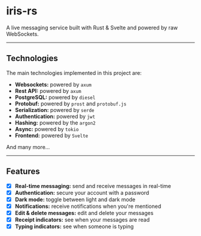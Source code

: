 # iris-rs

A live messaging service built with Rust & Svelte and powered by raw WebSockets.

---

## Technologies

The main technologies implemented in this project are:

* **Websockets:** powered by `axum`
* **Rest API:** powered by `axum`
* **PostgreSQL:** powered by `diesel`
* **Protobuf:** powered by `prost` and `protobuf.js`
* **Serialization:** powered by `serde`
* **Authentication:** powered by `jwt`
* **Hashing:** powered by the `argon2`
* **Async:** powered by `tokio`
* **Frontend:** powered by `Svelte`

And many more...

---

## Features

- [x] **Real-time messaging:** send and receive messages in real-time
- [x] **Authentication:** secure your account with a password
- [x] **Dark mode:** toggle between light and dark mode
- [x] **Notifications:** receive notifications when you're mentioned
- [x] **Edit & delete messages:** edit and delete your messages
- [x] **Receipt indicators:** see when your messages are read
- [x] **Typing indicators:** see when someone is typing